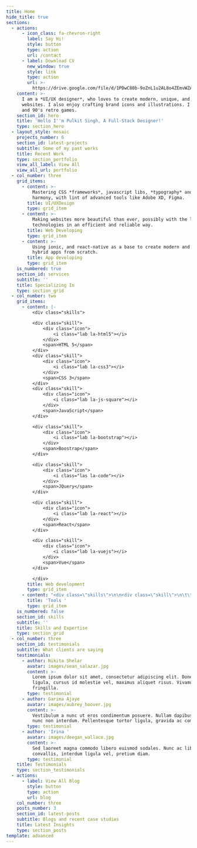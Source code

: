 ```yaml
---
title: Home
hide_title: true
sections:
  - actions:
      - icon_class: fa-chevron-right
        label: Say Hi!
        style: button
        type: action
        url: /contact
      - label: Download CV
        new_window: true
        style: link
        type: action
        url: >-
          https://drive.google.com/file/d/1PDwC80b-9oZnL1u2AL8o4ZEmvWZAsc3d/view?usp=sharing
    content: >-
      I am a *UI/UX designer*, who loves to create modern, unique, and clean
      websites. I also enjoy crafting brand icons and illustrations. I love cats
      and 90's retro games.
    section_id: hero
    title: 'Hello I''m Pulkit Singh, A Full-Stack Designer!'
    type: section_hero
  - layout_style: mosaic
    projects_number: 6
    section_id: latest-projects
    subtitle: Some of my past works
    title: Recent Work
    type: section_portfolio
    view_all_label: View All
    view_all_url: portfolio
  - col_number: three
    grid_items:
      - content: >-
          Mastering CSS *frameworks*, javascript libs, *typography* and color
          harmony, with lint of advanced tools like Adobe XD, Figma.
        title: UI/UXDesign
        type: grid_item
      - content: >-
          Making websites more beautiful than ever, possibly with the latest web
          technologies in an efficient and reliable way.
        title: Web Developing
        type: grid_item
      - content: >-
          Using ionic, and react-native as a base to create modern and beautiful
          hybrid apps from scratch.
        title: App developing
        type: grid_item
    is_numbered: true
    section_id: services
    subtitle: ''
    title: Specializing In
    type: section_grid
  - col_number: two
    grid_items:
      - content: |-
          <div class="skills">

          <div class="skill">
              <div class="icon">
                  <i class="lab la-html5"></i>
              </div>
              <span>HTML 5</span>
          </div>
          <div class="skill">
              <div class="icon">
                  <i class="lab la-css3"></i>
              </div>
              <span>CSS 3</span>
          </div>
          <div class="skill">
              <div class="icon">
                  <i class="lab la-js-square"></i>
              </div>
              <span>JavaScript</span>
          </div>

          <div class="skill">
              <div class="icon">
                  <i class="lab la-bootstrap"></i>
              </div>
              <span>Boostrap</span>
          </div>

          <div class="skill">
              <div class="icon">
                  <i class="las la-code"></i>
              </div>
              <span>JQuery</span>
          </div>

          <div class="skill">
              <div class="icon">
                  <i class="lab la-react"></i>
              </div>
              <span>React</span>
          </div>

          <div class="skill">
              <div class="icon">
                  <i class="lab la-vuejs"></i>
              </div>
              <span>Vue</span>
          </div>

          </div>
        title: Web development
        type: grid_item
      - content: "<div class=\"skills\">\n\n<div class=\"skill\">\n\t\t<div class=\"icon\">\n\t\t\t<i class=\"lab la-git\"></i>\n\t\t</div>\n\t\t<span>git</span>\n\t</div>\n\n<i class=\"lab la-npm\"></i> \t\t</div> \t\t<span>NPM</span> \t</div> \t \t<div class=\"skill\"> \t\t<div class=\"icon\"> <i class=\"lab la-wordpress\"></i>\t\t</div> \t\t<span>Wordpress</span> \t\t \t</div> \t \t<div class=\"skill\"> \t\t<div class=\"icon\"> <i class=\"lab la-npm\"></i> \t\t</div> \t\t<span>NPM</span> \t</div> </div>"
        title: 'Tools '
        type: grid_item
    is_numbered: false
    section_id: skills
    subtitle: ''
    title: Skills and Expertise
    type: section_grid
  - col_number: three
    section_id: testimonials
    subtitle: What clients are saying
    testimonials:
      - author: Nikita Shelar
        avatar: images/sean_salazar.jpg
        content: >-
          Lorem ipsum dolor sit amet, consectetur adipiscing elit. Donec nisl
          ligula, cursus id molestie vel, maximus aliquet risus. Vivamus in nibh
          fringilla.
        type: testimonial
      - author: Garima Ajaye
        avatar: images/aubrey_hoover.jpg
        content: >-
          Vestibulum a nunc ut eros condimentum posuere. Nullam dapibus quis
          nunc non interdum. Pellentesque tortor ligula, gravida ac commodo eu.
        type: testimonial
      - author: 'Irina '
        avatar: images/deegan_wallace.jpg
        content: >-
          Sed laoreet magna commodo libero euismod sodales. Nunc ac libero
          convallis, interdum ligula vel, pretium diam.
        type: testimonial
    title: Testimonials
    type: section_testimonials
  - actions:
      - label: View All Blog
        style: button
        type: action
        url: blog
    col_number: three
    posts_number: 3
    section_id: latest-posts
    subtitle: Blogs and recent case studies
    title: Latest Insights
    type: section_posts
template: advanced
---
```


